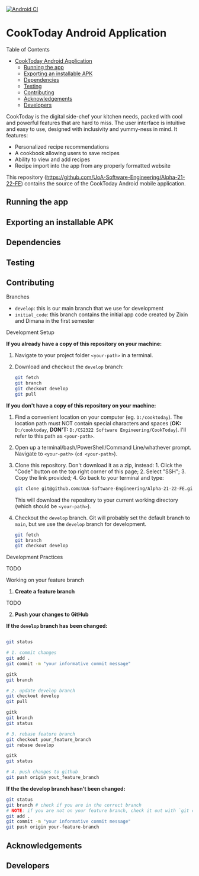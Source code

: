 [![Android CI](https://github.com/UoA-Software-Engineering/Alpha-21-22-FE/actions/workflows/android.yml/badge.svg)](https://github.com/UoA-Software-Engineering/Alpha-21-22-FE/actions/workflows/android.yml)


CookToday Android Application
================================


Table of Contents
- [CookToday Android Application](#cooktoday-android-application)
  - [Running the app](#running-the-app)
  - [Exporting an installable APK](#exporting-an-installable-apk)
  - [Dependencies](#dependencies)
  - [Testing](#testing)
  - [Contributing](#contributing)
  - [Acknowledgements](#acknowledgements)
  - [Developers](#developers)


CookToday is the digital side-chef your kitchen needs, packed with cool and powerful features that are hard to miss. The user interface is intuitive and easy to use, designed with inclusivity and yummy-ness in mind. It features:
- Personalized recipe recommendations
- A cookbook allowing users to save recipes
- Ability to view and add recipes
- Recipe import into the app from any properly formatted website


This repository (https://github.com/UoA-Software-Engineering/Alpha-21-22-FE) contains the source of the CookToday Android mobile application.


Running the app
---------------

Exporting an installable APK
------------


Dependencies
-------------

Testing
------------

Contributing
----------------

Branches

* `develop`: this is our main branch that we use for development
* `initial_code`: this branch contains the initial app code created by Zixin and Dimana in the first semester


Development Setup

**If you already have a copy of this repository on your machine:**

1. Navigate to your project folder `<your-path>` in a terminal.

2. Download and checkout the `develop` branch:
   ```sh
   git fetch
   git branch
   git checkout develop
   git pull
   ```

**If you don't have a copy of this repository on your machine:**

1. Find a convenient location on your computer (eg. `D:/cooktoday`). The location path must NOT contain special characters and spaces (**OK:** `D:/cooktoday`, **DON'T:** `D:/CS2322 Software Engineering/CookToday`). I'll refer to this path as `<your-path>`.

2. Open up a terminal/bash/PowerShell/Command Line/whathever prompt. Navigate to `<your-path>` (`cd <your-path>`).

3. Clone this repository. Don't download it as a zip, instead: 1. Click the "Code" button on the top right corner of this page; 2. Select "SSH"; 3. Copy the link provided; 4. Go back to your terminal and type:
   ```sh
   git clone git@github.com:UoA-Software-Engineering/Alpha-21-22-FE.git .
   ```
   This will download the repository to your current working directory (which should be `<your-path>`).

4. Checkout the `develop` branch. Git will probably set the default branch to `main`, but we use the `develop` branch for development. 
   ```sh
   git fetch
   git branch
   git checkout develop
   ``` 

Development Practices

TODO

Working on your feature branch

1. **Create a feature branch**

TODO

2. **Push your changes to GitHub**

**If the `develop` branch has been changed:**

```sh

git status

# 1. commit changes
git add .
git commit -m "your informative commit message"

gitk
git branch

# 2. update develop branch
git checkout develop
git pull

gitk
git branch
git status

# 3. rebase feature branch
git checkout your_feature_branch
git rebase develop

gitk
git status

# 4. push changes to github
git push origin yout_feature_branch
```

**If the the develop branch hasn't been changed:**


```sh
git status
git branch # check if you are in the correct branch
# NOTE: if you are not on your feature branch, check it out with `git checkout your-feature-branch`
git add .
git commit -m "your informative commit message"
git push origin your-feature-branch
```


Acknowledgements
-------------


Developers
-------------